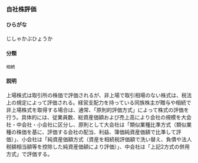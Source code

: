 <div style="display:none;">

## [あ行](securities-terms?id=あ行)
## [か行](securities-terms?id=か行)
## [さ行](securities-terms?id=さ行)

</div>

### 自社株評価

#### ひらがな

じしゃかぶひょうか

#### 分類

`相続`

#### 説明

上場株式は取引所の株価で評価されるが、非上場で取引相場のない株式は、税法上の規定によって評価される。経営支配力を持っている同族株主が贈与や相続で非上場株式を取得する場合は、通常、「原則的評価方式」によって株式の評価を行う。具体的には、従業員数、総資産価額および売上高により会社の規模を大会社・中会社・小会社に区分し、原則として大会社は「類似業種比準方式（類似業種の株価を基に、評価する会社の配当、利益、簿価純資産価額で比準して評価）」、小会社は「純資産価額方式（資産を相続税評価額で洗い替え、負債や法人税額相当額等を控除した純資産価額により評価）」、中会社は「上記2方式の併用方式」で評価する。

<div style="display:none;">

## [た行](securities-terms?id=た行)
## [な行](securities-terms?id=な行)
## [は行](securities-terms?id=は行)
## [ま行](securities-terms?id=ま行)
## [や行](securities-terms?id=や行)
## [ら行](securities-terms?id=ら行)
## [わ行](securities-terms?id=わ行)
## [英数字・記号](securities-terms?id=英数字・記号)

</div>

